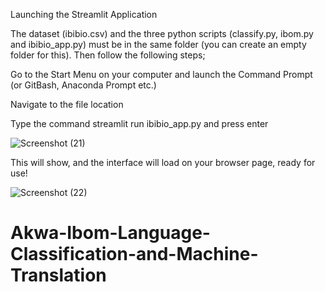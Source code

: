 Launching the Streamlit Application

The dataset (ibibio.csv) and the three python scripts (classify.py, ibom.py and ibibio_app.py) must be in the same folder (you can create an empty folder for this). Then follow the following steps;

Go to the Start Menu on your computer and launch the Command Prompt (or GitBash, Anaconda Prompt etc.)

Navigate to the file location

Type the command streamlit run ibibio_app.py and press enter

![Screenshot (21)](https://github.com/imanibom/Akwa-Ibom-Language-Classification-and-Machine-Translation/assets/58012754/f94e599b-9dde-452e-ad17-8c62cef7e6c1)

This will show, and the interface will load on your browser page, ready for use!

![Screenshot (22)](https://github.com/imanibom/Akwa-Ibom-Language-Classification-and-Machine-Translation/assets/58012754/2846e653-2fa3-4dfe-b6ee-847d99604dbf)

# Akwa-Ibom-Language-Classification-and-Machine-Translation
